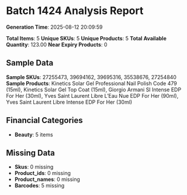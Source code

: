 # Batch 1424 Analysis Report

**Generation Time**: 2025-08-12 20:09:59

**Total Items**: 5
**Unique SKUs**: 5
**Unique Products**: 5
**Total Available Quantity**: 123.00
**Near Expiry Products**: 0

## Sample Data
**Sample SKUs**: 27255473, 39694162, 39695316, 35538676, 27254840
**Sample Products**: Kinetics Solar Gel Professional Nail Polish Code 479 (15ml), Kinetics Solar Gel Top Coat (15ml), Giorgio Armani SI Intense EDP For Her (30ml), Yves Saint Laurent Libre L’Eau Nue EDP For Her (90ml), Yves Saint Laurent Libre Intense EDP For Her (30ml)

## Financial Categories
- **Beauty**: 5 items

## Missing Data
- **Skus**: 0 missing
- **Product_ids**: 0 missing
- **Product_names**: 0 missing
- **Barcodes**: 5 missing
